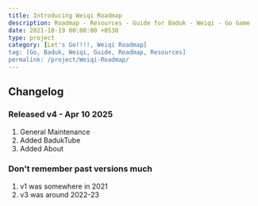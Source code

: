 ```yaml
---
title: Introducing Weiqi Roadmap
description: Roadmap - Resources - Guide for Baduk - Weiqi - Go Game
date: 2021-10-19 00:00:00 +0530
type: project
category: [Let's Go!!!!, Weiqi Roadmap]
tag: [Go, Baduk, Weiqi, Guide, Roadmap, Resources]
permalink: /project/Weiqi-Roadmap/
---
```


## Changelog

### Released v4 - Apr 10 2025

1. General Maintenance 
2. Added BadukTube
3. Added About

### Don't remember past versions much

1. v1 was somewhere in 2021
2. v3 was around 2022-23